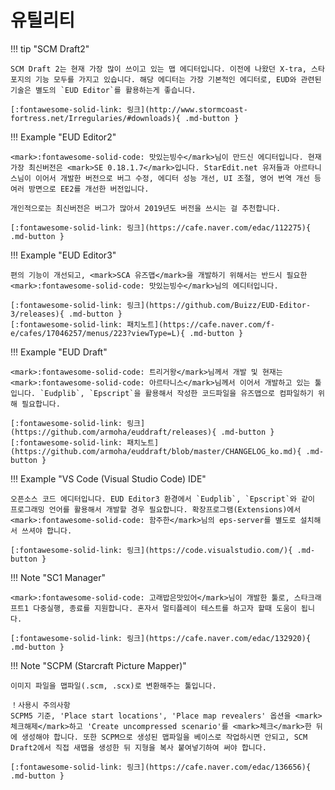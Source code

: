 # 유틸리티

!!! tip "SCM Draft2"
    
    SCM Draft 2는 현재 가장 많이 쓰이고 있는 맵 에디터입니다. 이전에 나왔던 X-tra, 스타포지의 기능 모두를 가지고 있습니다. 해당 에디터는 가장 기본적인 에디터로, EUD와 관련된 기술은 별도의 `EUD Editor`를 활용하는게 좋습니다.  

    [:fontawesome-solid-link: 링크](http://www.stormcoast-fortress.net/Irregularies/#downloads){ .md-button }
    

!!! Example "EUD Editor2"

    <mark>:fontawesome-solid-code: 맛있는빙수</mark>님이 만드신 에디터입니다. 현재 가장 최신버전은 <mark>SE 0.18.1.7</mark>입니다. StarEdit.net 유저들과 아르타니스님이 이어서 개발한 버전으로 버그 수정, 에디터 성능 개선, UI 조절, 영어 번역 개선 등 여러 방면으로 EE2를 개선한 버전입니다.  

    개인적으로는 최신버전은 버그가 많아서 2019년도 버전을 쓰시는 걸 추천합니다.  
    
    [:fontawesome-solid-link: 링크](https://cafe.naver.com/edac/112275){ .md-button }

!!! Example "EUD Editor3"
    
    편의 기능이 개선되고, <mark>SCA 유즈맵</mark>을 개발하기 위해서는 반드시 필요한 <mark>:fontawesome-solid-code: 맛있는빙수</mark>님의 에디터입니다.  
    
    [:fontawesome-solid-link: 링크](https://github.com/Buizz/EUD-Editor-3/releases){ .md-button }
    [:fontawesome-solid-link: 패치노트](https://cafe.naver.com/f-e/cafes/17046257/menus/223?viewType=L){ .md-button }

!!! Example "EUD Draft"

    <mark>:fontawesome-solid-code: 트리거왕</mark>님께서 개발 및 현재는 <mark>:fontawesome-solid-code: 아르타니스</mark>님께서 이어서 개발하고 있는 툴입니다. `Eudplib`, `Epscript`을 활용해서 작성한 코드파일을 유즈맵으로 컴파일하기 위해 필요합니다.  
    
    [:fontawesome-solid-link: 링크](https://github.com/armoha/euddraft/releases){ .md-button }
    [:fontawesome-solid-link: 패치노트](https://github.com/armoha/euddraft/blob/master/CHANGELOG_ko.md){ .md-button }

!!! Example "VS Code (Visual Studio Code) IDE"

    오픈소스 코드 에디터입니다. EUD Editor3 환경에서 `Eudplib`, `Epscript`와 같이 프로그래밍 언어를 활용해서 개발할 경우 필요합니다. 확장프로그램(Extensions)에서 <mark>:fontawesome-solid-code: 함주한</mark>님의 eps-server를 별도로 설치해서 쓰셔야 합니다.  
    
    [:fontawesome-solid-link: 링크](https://code.visualstudio.com/){ .md-button }

!!! Note "SC1 Manager"

    <mark>:fontawesome-solid-code: 고래밥은맛있어</mark>님이 개발한 툴로, 스타크래프트1 다중실행, 종료를 지원합니다. 혼자서 멀티플레이 테스트를 하고자 할때 도움이 됩니다.  
    
    [:fontawesome-solid-link: 링크](https://cafe.naver.com/edac/132920){ .md-button }

!!! Note "SCPM (Starcraft Picture Mapper)"

    이미지 파일을 맵파일(.scm, .scx)로 변환해주는 툴입니다.  
    
    ！사용시 주의사항  
    SCPM5 기준, 'Place start locations', 'Place map revealers' 옵션을 <mark>체크해제</mark>하고 'Create uncompressed scenario'를 <mark>체크</mark>한 뒤에 생성해야 합니다. 또한 SCPM으로 생성된 맵파일을 베이스로 작업하시면 안되고, SCM Draft2에서 직접 새맵을 생성한 뒤 지형을 복사 붙여넣기하여 써야 합니다.  
    
    [:fontawesome-solid-link: 링크](https://cafe.naver.com/edac/136656){ .md-button }

